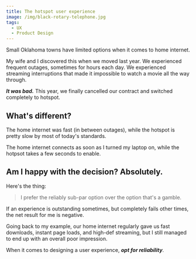 ```yaml
---
title: The hotspot user experience
image: /img/black-rotary-telephone.jpg
tags:
  - UX
  - Product Design
---
```


Small Oklahoma towns have limited options when it comes to home internet.

My wife and I discovered this when we moved last year. We experienced frequent outages, sometimes for hours each day. We experienced streaming interruptions that made it impossible to watch a movie all the way through.

***It was bad.*** This year, we finally cancelled our contract and switched completely to hotspot.

## What's different?

The home internet was fast (in between outages), while the hotspot is pretty slow by most of today's standards.

The home internet connects as soon as I turned my laptop on, while the hotpsot takes a few seconds to enable.

## Am I happy with the decision? Absolutely.

Here's the thing:

> I prefer the reliably sub-par option over the option that's a gamble.

If an experience is outstanding sometimes, but completely fails other times, the net result for me is negative.

Going back to my example, our home internet regularly gave us fast downloads, instant page loads, and high-def streaming, but I still managed to end up with an overall poor impression.

When it comes to designing a user experience, *__opt for reliability__*.